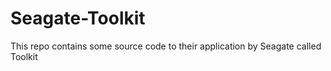 # Seagate-Toolkit
This repo contains some source code to their application by Seagate called Toolkit

